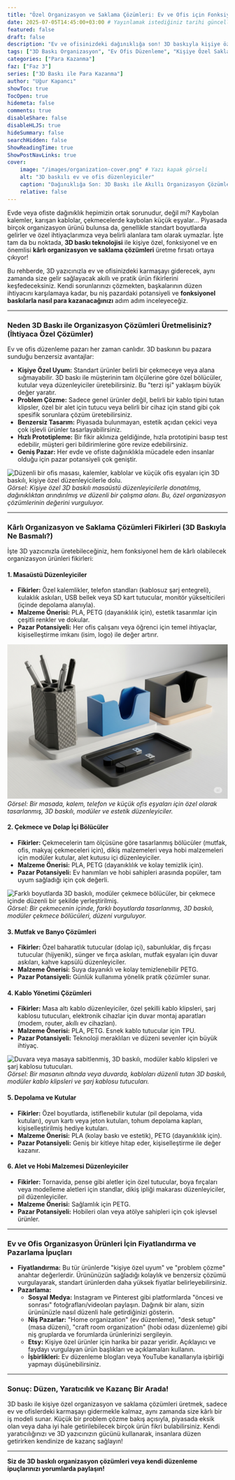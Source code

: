 ```yaml
---
title: "Özel Organizasyon ve Saklama Çözümleri: Ev ve Ofis için Fonksiyonel ve Karlı Baskılar"
date: 2025-07-05T14:45:00+03:00 # Yayınlamak istediğiniz tarihi güncelleyebilirsiniz
featured: false
draft: false
description: "Ev ve ofisinizdeki dağınıklığa son! 3D baskıyla kişiye özel, fonksiyonel ve kârlı organizasyon ve saklama çözümleri üretme fikirlerini keşfedin. Niş pazar potansiyeli."
tags: ["3D Baskı Organizasyon", "Ev Ofis Düzenleme", "Kişiye Özel Saklama", "Fonksiyonel Baskılar", "Girişimcilik", "Niş Ürün Fikirleri", "Kablo Yönetimi", "Çekmece Düzenleyici"]
categories: ["Para Kazanma"]
faz: ["Faz 3"]
series: ["3D Baskı ile Para Kazanma"]
author: "Uğur Kapancı"
showToc: true
TocOpen: true
hidemeta: false
comments: true
disableShare: false
disableHLJS: true
hideSummary: false
searchHidden: false
ShowReadingTime: true
ShowPostNavLinks: true
cover:
    image: "/images/organization-cover.png" # Yazı kapak görseli
    alt: "3D baskılı ev ve ofis düzenleyiciler"
    caption: "Dağınıklığa Son: 3D Baskı ile Akıllı Organizasyon Çözümleri"
    relative: false
---
```


Evde veya ofiste dağınıklık hepimizin ortak sorunudur, değil mi? Kaybolan kalemler, karışan kablolar, çekmecelerde kaybolan küçük eşyalar... Piyasada birçok organizasyon ürünü bulunsa da, genellikle standart boyutlarda gelirler ve özel ihtiyaçlarımıza veya belirli alanlara tam olarak uymazlar. İşte tam da bu noktada, **3D baskı teknolojisi** ile kişiye özel, fonksiyonel ve en önemlisi **kârlı organizasyon ve saklama çözümleri** üretme fırsatı ortaya çıkıyor!

Bu rehberde, 3D yazıcınızla ev ve ofisinizdeki karmaşayı giderecek, aynı zamanda size gelir sağlayacak akıllı ve pratik ürün fikirlerini keşfedeceksiniz. Kendi sorunlarınızı çözmekten, başkalarının düzen ihtiyacını karşılamaya kadar, bu niş pazardaki potansiyeli ve **fonksiyonel baskılarla nasıl para kazanacağınızı** adım adım inceleyeceğiz.

---

### **Neden 3D Baskı ile Organizasyon Çözümleri Üretmelisiniz? (İhtiyaca Özel Çözümler)**

Ev ve ofis düzenleme pazarı her zaman canlıdır. 3D baskının bu pazara sunduğu benzersiz avantajlar:

* **Kişiye Özel Uyum:** Standart ürünler belirli bir çekmeceye veya alana sığmayabilir. 3D baskı ile müşterinin tam ölçülerine göre özel bölücüler, kutular veya düzenleyiciler üretebilirsiniz. Bu "terzi işi" yaklaşım büyük değer yaratır.
* **Problem Çözme:** Sadece genel ürünler değil, belirli bir kablo tipini tutan klipsler, özel bir alet için tutucu veya belirli bir cihaz için stand gibi çok spesifik sorunlara çözüm üretebilirsiniz.
* **Benzersiz Tasarım:** Piyasada bulunmayan, estetik açıdan çekici veya çok işlevli ürünler tasarlayabilirsiniz.
* **Hızlı Prototipleme:** Bir fikir aklınıza geldiğinde, hızla prototipini basıp test edebilir, müşteri geri bildirimlerine göre revize edebilirsiniz.
* **Geniş Pazar:** Her evde ve ofiste dağınıklıkla mücadele eden insanlar olduğu için pazar potansiyeli çok geniştir.

![Düzenli bir ofis masası, kalemler, kablolar ve küçük ofis eşyaları için 3D baskılı, kişiye özel düzenleyicilerle dolu.](/images/organization-why.png "Özel Organizasyonun Faydaları")
*Görsel: Kişiye özel 3D baskılı masaüstü düzenleyicilerle donatılmış, dağınıklıktan arındırılmış ve düzenli bir çalışma alanı. Bu, özel organizasyon çözümlerinin değerini vurguluyor.*

---

### **Kârlı Organizasyon ve Saklama Çözümleri Fikirleri (3D Baskıyla Ne Basmalı?)**

İşte 3D yazıcınızla üretebileceğiniz, hem fonksiyonel hem de kârlı olabilecek organizasyon ürünleri fikirleri:

#### **1. Masaüstü Düzenleyiciler**

* **Fikirler:** Özel kalemlikler, telefon standları (kablosuz şarj entegreli), kulaklık askıları, USB bellek veya SD kart tutucular, monitör yükselticileri (içinde depolama alanıyla).
* **Malzeme Önerisi:** PLA, PETG (dayanıklılık için), estetik tasarımlar için çeşitli renkler ve dokular.
* **Pazar Potansiyeli:** Her ofis çalışanı veya öğrenci için temel ihtiyaçlar, kişiselleştirme imkanı (isim, logo) ile değer artırır.

![3D baskılı, modüler kalemlikler, kablo klipsleri ve telefon standı gibi masaüstü düzenleyiciler.](/images/desk-organizers.png "Masaüstü Düzenleyiciler")
*Görsel: Bir masada, kalem, telefon ve küçük ofis eşyaları için özel olarak tasarlanmış, 3D baskılı, modüler ve estetik düzenleyiciler.*

#### **2. Çekmece ve Dolap İçi Bölücüler**

* **Fikirler:** Çekmecelerin tam ölçüsüne göre tasarlanmış bölücüler (mutfak, ofis, makyaj çekmeceleri için), dikiş malzemeleri veya hobi malzemeleri için modüler kutular, alet kutusu içi düzenleyiciler.
* **Malzeme Önerisi:** PLA, PETG (dayanıklılık ve kolay temizlik için).
* **Pazar Potansiyeli:** Ev hanımları ve hobi sahipleri arasında popüler, tam uyum sağladığı için çok değerli.

![Farklı boyutlarda 3D baskılı, modüler çekmece bölücüler, bir çekmece içinde düzenli bir şekilde yerleştirilmiş.](/images/drawer-dividers.png "Çekmece İçi Bölücüler")
*Görsel: Bir çekmecenin içinde, farklı boyutlarda tasarlanmış, 3D baskılı, modüler çekmece bölücüleri, düzeni vurguluyor.*

#### **3. Mutfak ve Banyo Çözümleri**

* **Fikirler:** Özel baharatlık tutucular (dolap içi), sabunluklar, diş fırçası tutucular (hijyenik), sünger ve fırça askıları, mutfak eşyaları için duvar askıları, kahve kapsülü düzenleyiciler.
* **Malzeme Önerisi:** Suya dayanıklı ve kolay temizlenebilir PETG.
* **Pazar Potansiyeli:** Günlük kullanıma yönelik pratik çözümler sunar.

#### **4. Kablo Yönetimi Çözümleri**

* **Fikirler:** Masa altı kablo düzenleyiciler, özel şekilli kablo klipsleri, şarj kablosu tutucuları, elektronik cihazlar için duvar montaj aparatları (modem, router, akıllı ev cihazları).
* **Malzeme Önerisi:** PLA, PETG. Esnek kablo tutucular için TPU.
* **Pazar Potansiyeli:** Teknoloji meraklıları ve düzeni sevenler için büyük ihtiyaç.

![Duvara veya masaya sabitlenmiş, 3D baskılı, modüler kablo klipsleri ve şarj kablosu tutucuları.](/images/cable-management.png "Kablo Yönetimi Çözümleri")
*Görsel: Bir masanın altında veya duvarda, kabloları düzenli tutan 3D baskılı, modüler kablo klipsleri ve şarj kablosu tutucuları.*

#### **5. Depolama ve Kutular**

* **Fikirler:** Özel boyutlarda, istiflenebilir kutular (pil depolama, vida kutuları), oyun kartı veya jeton kutuları, tohum depolama kapları, kişiselleştirilmiş hediye kutuları.
* **Malzeme Önerisi:** PLA (kolay baskı ve estetik), PETG (dayanıklılık için).
* **Pazar Potansiyeli:** Geniş bir kitleye hitap eder, kişiselleştirme ile değer kazanır.

#### **6. Alet ve Hobi Malzemesi Düzenleyiciler**

* **Fikirler:** Tornavida, pense gibi aletler için özel tutucular, boya fırçaları veya modelleme aletleri için standlar, dikiş ipliği makarası düzenleyiciler, pil düzenleyiciler.
* **Malzeme Önerisi:** Sağlamlık için PETG.
* **Pazar Potansiyeli:** Hobileri olan veya atölye sahipleri için çok işlevsel ürünler.

---

### **Ev ve Ofis Organizasyon Ürünleri İçin Fiyatlandırma ve Pazarlama İpuçları**

* **Fiyatlandırma:** Bu tür ürünlerde "kişiye özel uyum" ve "problem çözme" anahtar değerlerdir. Ürününüzün sağladığı kolaylık ve benzersiz çözümü vurgulayarak, standart ürünlerden daha yüksek fiyatlar belirleyebilirsiniz.
* **Pazarlama:**
    * **Sosyal Medya:** Instagram ve Pinterest gibi platformlarda "öncesi ve sonrası" fotoğrafları/videoları paylaşın. Dağınık bir alanı, sizin ürününüzle nasıl düzenli hale getirdiğinizi gösterin.
    * **Niş Pazarlar:** "Home organization" (ev düzenleme), "desk setup" (masa düzeni), "craft room organization" (hobi odası düzenleme) gibi niş gruplarda ve forumlarda ürünlerinizi sergileyin.
    * **Etsy:** Kişiye özel ürünler için harika bir pazar yeridir. Açıklayıcı ve faydayı vurgulayan ürün başlıkları ve açıklamaları kullanın.
    * **İşbirlikleri:** Ev düzenleme blogları veya YouTube kanallarıyla işbirliği yapmayı düşünebilirsiniz.

---

### **Sonuç: Düzen, Yaratıcılık ve Kazanç Bir Arada!**

3D baskı ile kişiye özel organizasyon ve saklama çözümleri üretmek, sadece ev ve ofislerdeki karmaşayı gidermekle kalmaz, aynı zamanda size kârlı bir iş modeli sunar. Küçük bir problem çözme bakış açısıyla, piyasada eksik olan veya daha iyi hale getirilebilecek birçok ürün fikri bulabilirsiniz. Kendi yaratıcılığınızı ve 3D yazıcınızın gücünü kullanarak, insanlara düzen getirirken kendinize de kazanç sağlayın!

---

**Siz de 3D baskılı organizasyon çözümleri veya kendi düzenleme ipuçlarınızı yorumlarda paylaşın!**